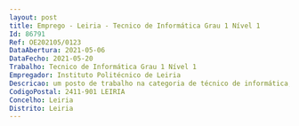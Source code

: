 ```yaml
--- 
layout: post
title: Emprego - Leiria - Tecnico de Informática Grau 1 Nível 1
Id: 86791
Ref: OE202105/0123
DataAbertura: 2021-05-06
DataFecho: 2021-05-20
Trabalho: Tecnico de Informática Grau 1 Nível 1
Empregador: Instituto Politécnico de Leiria
Descricao: um posto de trabalho na categoria de técnico de informática, grau 1, nível 1, para a Direção de Serviços Informáticos, com desempenho de funções no âmbito das competências previstas na Portaria nº 358 2002, de 3 de abril, na área de Infraestruturas tecnológicas, nomeadamente nas seguintes funções a)	Atendimento presencial e telefónico relativo à atividade dos Serviços Informáticos b)	Registo e desenvolvimento de helpdesk c)	Instalação e manutenção de componentes de hardware d)	Instalação de software, configuração e gestão de imagens de software e)	Manutenção preventiva e corretiva sobre equipamentos informáticos f)	Instalação e configuração de pontos e equipamentos de rede g)	Instalação, configuração e manutenção de equipamentos de impressão h)	Instalação e configuração de sistemas de videoconferência i)	Registo do parque informático.
CodigoPostal: 2411-901 LEIRIA
Concelho: Leiria
Distrito: Leiria
--- 
```


